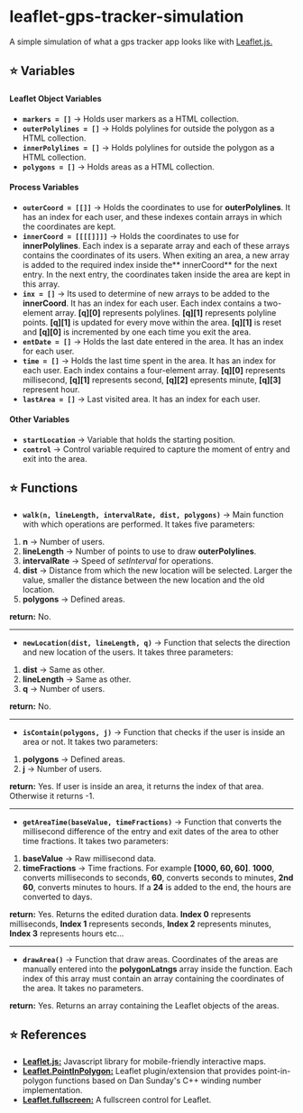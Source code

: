 # leaflet-gps-tracker-simulation
A simple simulation of what a gps tracker app looks like with [Leaflet.js.](https://github.com/Leaflet/Leaflet "Leaflet.js")

## :star: Variables
#### Leaflet Object Variables
- **`markers = []`**  &rarr; Holds user markers as a HTML collection.
- **`outerPolylines = []`**  &rarr; Holds polylines for outside the polygon as a HTML collection.
- **`innerPolylines = []`**  &rarr; Holds polylines for outside the polygon as a HTML collection.
- **`polygons = []`**  &rarr; Holds areas as a HTML collection.

#### Process Variables
- **`outerCoord = [[]]`**  &rarr; Holds the coordinates to use for **outerPolylines**. It has an index for each user, and these indexes contain arrays in which the coordinates are kept.
- **`innerCoord = [[[[]]]]`**  &rarr; Holds the coordinates to use for **innerPolylines**. Each index is a separate array and each of these arrays contains the coordinates of its users. When exiting an area, a new array is added to the required index inside the** innerCoord** for the next entry. In the next entry, the coordinates taken inside the area are kept in this array.
- **`inx = []`**  &rarr; Its used to determine of new arrays to be added to the **innerCoord**.  It has an index for each user. Each index contains a two-element array. **[q][0]** represents polylines. **[q][1]** represents polyline points. **[q][1]** is updated for every move within the area. **[q][1]** is reset and **[q][0]** is incremented by one each time you exit the area.
- **`entDate = []`**  &rarr; Holds the last date entered in the area. It has an index for each user.
- **`time = []`**  &rarr; Holds the last time spent in the area. It has an index for each user. Each index contains a four-element array. **[q][0]** represents millisecond, **[q][1]** represents second, **[q][2]** epresents minute, **[q][3]** represent hour.
- **`lastArea = []`** &rarr; Last visited area. It has an index for each user.

#### Other Variables
- **`startLocation`**  &rarr; Variable that holds the starting position.
- **`control`**  &rarr; Control variable required to capture the moment of entry and exit into the area.

## :star: Functions
- **`walk(n, lineLength, intervalRate, dist, polygons)`** &rarr; Main function with which operations are performed. It takes five parameters:

1. **n** &rarr; Number of users.
2. **lineLength** &rarr; Number of points to use to draw **outerPolylines**.
3. **intervalRate** &rarr; Speed of *setInterval* for operations.
4. **dist** &rarr; Distance from which the new location will be selected. Larger the value, smaller the distance between the new location and the old location.
5. **polygons** &rarr; Defined areas.

**return:** No.

------------
- **`newLocation(dist, lineLength, q)`** &rarr; Function that selects the direction and new location of the users. It takes three parameters:

1. **dist** &rarr; Same as other.
2. **lineLength** &rarr; Same as other.
3. **q** &rarr; Number of users. 

**return:** No.

------------
- **`isContain(polygons, j)`** &rarr; Function that checks if the user is inside an area or not. It takes two parameters:

1. **polygons** &rarr; Defined areas.
2. **j** &rarr; Number of users.

**return:** Yes. If user is inside an area, it returns the index of that area. Otherwise it returns -1.

------------
- **`getAreaTime(baseValue, timeFractions)`** &rarr; Function that converts the millisecond difference of the entry and exit dates of the area to other time fractions. It takes two parameters:

1. **baseValue** &rarr; Raw millisecond data.
2. **timeFractions** &rarr;  Time fractions. For example **[1000, 60, 60]**. **1000**, converts milliseconds to seconds, **60**, converts seconds to minutes, **2nd 60**, converts minutes to hours. If a **24** is added to the end, the hours are converted to days.

**return:** Yes. Returns the edited duration data. **Index 0** represents milliseconds, **Index 1** represents seconds, **Index 2** represents minutes,  **Index 3** represents hours etc...

------------
- **`drawArea()`** &rarr; Function that draw areas. Coordinates of the areas are manually entered into the **polygonLatngs** array inside the function. Each index of this array must contain an array containing the coordinates of the area. It takes no parameters.

**return:** Yes. Returns an array containing the Leaflet objects of the areas.

## :star: References
- [**Leaflet.js:**](https://github.com/Leaflet/Leaflet "**Leaflet.js:**") Javascript library for mobile-friendly interactive maps.
- [**Leaflet.PointInPolygon:**](https://github.com/hayeswise/Leaflet.PointInPolygon "**Leaflet.PointInPolygon**") Leaflet plugin/extension that provides point-in-polygon functions based on Dan Sunday's C++ winding number implementation.
- [**Leaflet.fullscreen:**](https://github.com/Leaflet/Leaflet.fullscreen "**Leaflet.fullscreen**") A fullscreen control for Leaflet.
